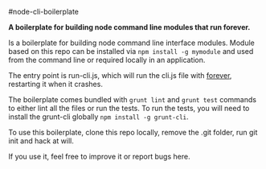 #node-cli-boilerplate

__A boilerplate for building node command line modules that run forever.__

Is a boilerplate for building node command line interface modules. Module based on this repo can be installed via ```npm install -g mymodule``` and used from the command line or required locally in an application.

The entry point is run-cli.js, which will run the cli.js file with [forever](https://github.com/nodejitsu/forever), restarting it when it crashes.

The boilerplate comes bundled with ```grunt lint``` and ```grunt test``` commands to either lint all the files or run the tests.
To run the tests, you will need to install the grunt-cli globally ```npm install -g grunt-cli```.

To use this boilerplate, clone this repo locally, remove the .git folder, run git init and hack at will.

If you use it, feel free to improve it or report bugs here.
